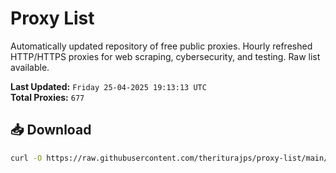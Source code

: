 # Proxy List

Automatically updated repository of free public proxies. Hourly refreshed HTTP/HTTPS proxies for web scraping, cybersecurity, and testing. Raw list available.

**Last Updated:** `Friday 25-04-2025 19:13:13 UTC`  
**Total Proxies:** `677`

## 📥 Download
```bash
curl -O https://raw.githubusercontent.com/theriturajps/proxy-list/main/proxies.txt
